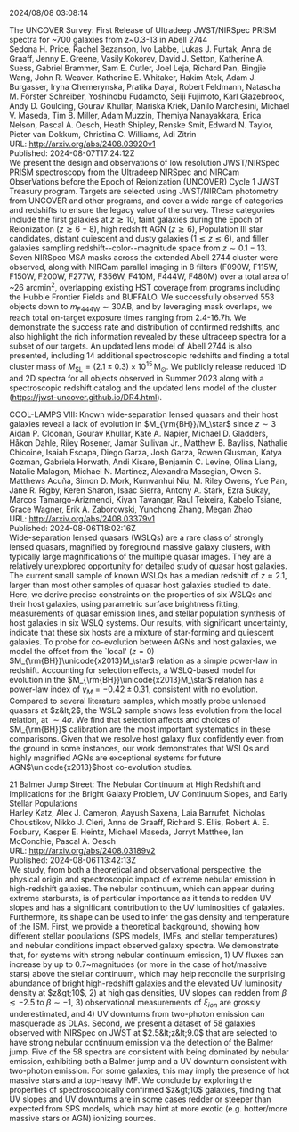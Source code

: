 2024/08/08 03:08:14  

The UNCOVER Survey: First Release of Ultradeep JWST/NIRSpec PRISM
  spectra for ~700 galaxies from z~0.3-13 in Abell 2744  
Sedona H. Price, Rachel Bezanson, Ivo Labbe, Lukas J. Furtak, Anna de Graaff, Jenny E. Greene, Vasily Kokorev, David J. Setton, Katherine A. Suess, Gabriel Brammer, Sam E. Cutler, Joel Leja, Richard Pan, Bingjie Wang, John R. Weaver, Katherine E. Whitaker, Hakim Atek, Adam J. Burgasser, Iryna Chemerynska, Pratika Dayal, Robert Feldmann, Natascha M. Förster Schreiber, Yoshinobu Fudamoto, Seiji Fujimoto, Karl Glazebrook, Andy D. Goulding, Gourav Khullar, Mariska Kriek, Danilo Marchesini, Michael V. Maseda, Tim B. Miller, Adam Muzzin, Themiya Nanayakkara, Erica Nelson, Pascal A. Oesch, Heath Shipley, Renske Smit, Edward N. Taylor, Pieter van Dokkum, Christina C. Williams, Adi Zitrin  
URL: http://arxiv.org/abs/2408.03920v1  
Published: 2024-08-07T17:24:12Z  
  We present the design and observations of low resolution JWST/NIRSpec PRISM spectroscopy from the Ultradeep NIRSpec and NIRCam ObserVations before the Epoch of Reionization (UNCOVER) Cycle 1 JWST Treasury program. Targets are selected using JWST/NIRCam photometry from UNCOVER and other programs, and cover a wide range of categories and redshifts to ensure the legacy value of the survey. These categories include the first galaxies at $z\gtrsim10$, faint galaxies during the Epoch of Reionization ($z\gtrsim6-8$), high redshift AGN ($z\gtrsim6$), Population III star candidates, distant quiescent and dusty galaxies ($1\lesssim z \lesssim 6$), and filler galaxies sampling redshift--color--magnitude space from $z\sim 0.1-13$. Seven NIRSpec MSA masks across the extended Abell 2744 cluster were observed, along with NIRCam parallel imaging in 8 filters (F090W, F115W, F150W, F200W, F277W, F356W, F410M, F444W, F480M) over a total area of ~26 arcmin$^2$, overlapping existing HST coverage from programs including the Hubble Frontier Fields and BUFFALO. We successfully observed 553 objects down to $m_{\mathrm{F444W}}\sim30\mathrm{AB}$, and by leveraging mask overlaps, we reach total on-target exposure times ranging from 2.4-16.7h. We demonstrate the success rate and distribution of confirmed redshifts, and also highlight the rich information revealed by these ultradeep spectra for a subset of our targets. An updated lens model of Abell 2744 is also presented, including 14 additional spectroscopic redshifts and finding a total cluster mass of $M_{\mathrm{SL}}=(2.1\pm0.3)\times10^{15}\,\mathrm{M}_{\odot}$. We publicly release reduced 1D and 2D spectra for all objects observed in Summer 2023 along with a spectroscopic redshift catalog and the updated lens model of the cluster (https://jwst-uncover.github.io/DR4.html).   

COOL-LAMPS VIII: Known wide-separation lensed quasars and their host
  galaxies reveal a lack of evolution in $M_{\rm{BH}}/M_\star$ since $z\sim 3$  
Aidan P. Cloonan, Gourav Khullar, Kate A. Napier, Michael D. Gladders, Håkon Dahle, Riley Rosener, Jamar Sullivan Jr., Matthew B. Bayliss, Nathalie Chicoine, Isaiah Escapa, Diego Garza, Josh Garza, Rowen Glusman, Katya Gozman, Gabriela Horwath, Andi Kisare, Benjamin C. Levine, Olina Liang, Natalie Malagon, Michael N. Martinez, Alexandra Masegian, Owen S. Matthews Acuña, Simon D. Mork, Kunwanhui Niu, M. Riley Owens, Yue Pan, Jane R. Rigby, Keren Sharon, Isaac Sierra, Antony A. Stark, Ezra Sukay, Marcos Tamargo-Arizmendi, Kiyan Tavangar, Raul Teixeira, Kabelo Tsiane, Grace Wagner, Erik A. Zaborowski, Yunchong Zhang, Megan Zhao  
URL: http://arxiv.org/abs/2408.03379v1  
Published: 2024-08-06T18:02:16Z  
  Wide-separation lensed quasars (WSLQs) are a rare class of strongly lensed quasars, magnified by foreground massive galaxy clusters, with typically large magnifications of the multiple quasar images. They are a relatively unexplored opportunity for detailed study of quasar host galaxies. The current small sample of known WSLQs has a median redshift of $z\approx 2.1$, larger than most other samples of quasar host galaxies studied to date. Here, we derive precise constraints on the properties of six WSLQs and their host galaxies, using parametric surface brightness fitting, measurements of quasar emission lines, and stellar population synthesis of host galaxies in six WSLQ systems. Our results, with significant uncertainty, indicate that these six hosts are a mixture of star-forming and quiescent galaxies. To probe for co-evolution between AGNs and host galaxies, we model the offset from the `local' ($z=0$) $M_{\rm{BH}}\unicode{x2013}M_\star$ relation as a simple power-law in redshift. Accounting for selection effects, a WSLQ-based model for evolution in the $M_{\rm{BH}}\unicode{x2013}M_\star$ relation has a power-law index of $\gamma_M=-0.42\pm0.31$, consistent with no evolution. Compared to several literature samples, which mostly probe unlensed quasars at $z&lt;2$, the WSLQ sample shows less evolution from the local relation, at $\sim 4\sigma$. We find that selection affects and choices of $M_{\rm{BH}}$ calibration are the most important systematics in these comparisons. Given that we resolve host galaxy flux confidently even from the ground in some instances, our work demonstrates that WSLQs and highly magnified AGNs are exceptional systems for future AGN$\unicode{x2013}$host co-evolution studies.   

21 Balmer Jump Street: The Nebular Continuum at High Redshift and
  Implications for the Bright Galaxy Problem, UV Continuum Slopes, and Early
  Stellar Populations  
Harley Katz, Alex J. Cameron, Aayush Saxena, Laia Barrufet, Nicholas Choustikov, Nikko J. Cleri, Anna de Graaff, Richard S. Ellis, Robert A. E. Fosbury, Kasper E. Heintz, Michael Maseda, Jorryt Matthee, Ian McConchie, Pascal A. Oesch  
URL: http://arxiv.org/abs/2408.03189v2  
Published: 2024-08-06T13:42:13Z  
  We study, from both a theoretical and observational perspective, the physical origin and spectroscopic impact of extreme nebular emission in high-redshift galaxies. The nebular continuum, which can appear during extreme starbursts, is of particular importance as it tends to redden UV slopes and has a significant contribution to the UV luminosities of galaxies. Furthermore, its shape can be used to infer the gas density and temperature of the ISM. First, we provide a theoretical background, showing how different stellar populations (SPS models, IMFs, and stellar temperatures) and nebular conditions impact observed galaxy spectra. We demonstrate that, for systems with strong nebular continuum emission, 1) UV fluxes can increase by up to 0.7~magnitudes (or more in the case of hot/massive stars) above the stellar continuum, which may help reconcile the surprising abundance of bright high-redshift galaxies and the elevated UV luminosity density at $z&gt;10$, 2) at high gas densities, UV slopes can redden from $\beta\lesssim-2.5$ to $\beta\sim-1$, 3) observational measurements of $\xi_{ion}$ are grossly underestimated, and 4) UV downturns from two-photon emission can masquerade as DLAs. Second, we present a dataset of 58 galaxies observed with NIRSpec on JWST at $2.5&lt;z&lt;9.0$ that are selected to have strong nebular continuum emission via the detection of the Balmer jump. Five of the 58 spectra are consistent with being dominated by nebular emission, exhibiting both a Balmer jump and a UV downturn consistent with two-photon emission. For some galaxies, this may imply the presence of hot massive stars and a top-heavy IMF. We conclude by exploring the properties of spectroscopically confirmed $z&gt;10$ galaxies, finding that UV slopes and UV downturns are in some cases redder or steeper than expected from SPS models, which may hint at more exotic (e.g. hotter/more massive stars or AGN) ionizing sources.   

